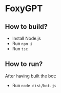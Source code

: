# FoxyGPT

## How to build?

- Install Node.js
- Run `npm i`
- Run `tsc`

## How to run?

After having built the bot:

- Run `node dist/bot.js`
